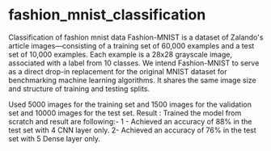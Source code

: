 # fashion_mnist_classification
Classification of fashion mnist data
Fashion-MNIST is a dataset of Zalando's article images—consisting of a training set of 60,000 examples and a test set of 10,000 examples.
Each example is a 28x28 grayscale image, associated with a label from 10 classes. We intend Fashion-MNIST to serve as a direct drop-in 
replacement for the original MNIST dataset for benchmarking machine learning algorithms. It shares the same image size and structure of training and testing splits.

Used 5000 images for the training set and 1500 images for the validation set and 10000 images for the test set.
Result : 
Trained the model from scratch and result are following:- 
1 - Achieved an accuracy of 88% in the test set with 4 CNN layer only.
2-  Achieved an accuracy of 76% in the test set with 5 Dense layer only.

